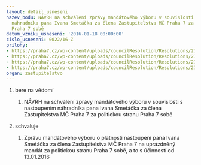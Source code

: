 ```yaml
---
layout: detail_usneseni
nazev_bodu: NÁVRH na schválení zprávy mandátového výboru v souvislosti s nastoupením
  náhradníka pana Ivana Smetáčka za člena Zastupitelstva MČ Praha 7 za politické uskupení
  Praha 7 sobě
datum_vzniku_usneseni: '2016-01-18 00:00:00'
cislo_usneseni: 0022/16-Z
prilohy:
- https://praha7.cz/wp-content/uploads/councilResolution/Resolutions/27020/export/mandatovy_vybor_verejna~8723.doc
- https://praha7.cz/wp-content/uploads/councilResolution/Resolutions/27020/export/Priloha_c__2__zprava_mandatoveho_vyboru~8722.doc
- https://praha7.cz/wp-content/uploads/councilResolution/Resolutions/27020/export/Kandidatka_p7_SOBE~8721.pdf
- https://praha7.cz/wp-content/uploads/councilResolution/Resolutions/27020/export/export~301831.pdf
organ: zastupitelstvo
---
```

<ol id="urzList" class="urzList_view"><li id="" class="urzClass1"><span name="1">bere na vědomí</span><ol class="urzOlClass"><li style="text-align: left;" id="" class="urzClass2"><span><p>NÁVRH na schválení zprávy mandátového výboru v souvislosti s nastoupením náhradníka pana Ivana Smetáčka za člena Zastupitelstva MČ Praha 7 za politickou stranu Praha 7 sobě</p></span></li></ol></li><li id="" class="urzClass1"><span name="24">schvaluje</span><ol class="urzOlClass"><li style="text-align: left;" id="" class="urzClass2"><span><p>Zprávu mandátového výboru o platnosti nastoupení pana Ivana Smetáčka za člena Zastupitelstva MČ Praha 7 na uprázdněný mandát za politickou stranu Praha 7 sobě, a to s účinností od 13.01.2016</p></span></li></ol></li></ol>